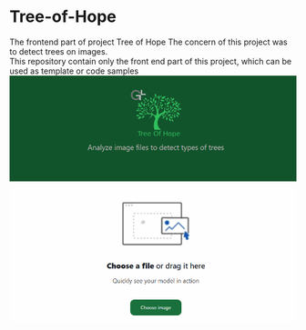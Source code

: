 # Tree-of-Hope
The frontend part of project Tree of Hope
The concern of this project was to detect trees on images.</br> 
This repository contain only the front end part of this project, which can be used as template or code samples
![](TreeDetectionDemo.gif)
